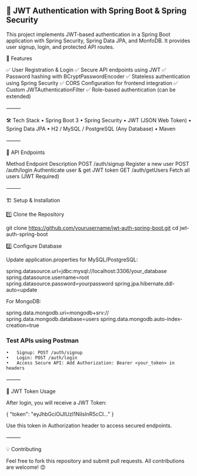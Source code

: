 ## 🚀 JWT Authentication with Spring Boot & Spring Security

This project implements JWT-based authentication in a Spring Boot application with Spring Security, Spring Data JPA, and MonfoDB. It provides user signup, login, and protected API routes.


📌 Features

✅ User Registration & Login
✅ Secure API endpoints using JWT
✅ Password hashing with BCryptPasswordEncoder
✅ Stateless authentication using Spring Security
✅ CORS Configuration for frontend integration
✅ Custom JWTAuthenticationFilter
✅ Role-based authentication (can be extended)

⸻

🛠 Tech Stack
	•	Spring Boot 3
	•	Spring Security
	•	JWT (JSON Web Token)
	•	Spring Data JPA
	•	H2 / MySQL / PostgreSQL (Any Database)
	•	Maven
 

⸻

🎯 API Endpoints

Method	Endpoint	Description
POST	/auth/signup	Register a new user
POST	/auth/login	Authenticate user & get JWT token
GET	/auth/getUsers	Fetch all users (JWT Required)


⸻

🏗 Setup & Installation

1️⃣ Clone the Repository

git clone https://github.com/yourusername/jwt-auth-spring-boot.git
cd jwt-auth-spring-boot

2️⃣ Configure Database

Update application.properties for MySQL/PostgreSQL:

spring.datasource.url=jdbc:mysql://localhost:3306/your_database
spring.datasource.username=root
spring.datasource.password=yourpassword
spring.jpa.hibernate.ddl-auto=update

For MongoDB:

spring.data.mongodb.uri=mongodb+srv://
spring.data.mongodb.database=users
spring.data.mongodb.auto-index-creation=true



### Test APIs using Postman
	•	Signup: POST /auth/signup
	•	Login: POST /auth/login
	•	Access Secure API: Add Authorization: Bearer <your_token> in headers

⸻

🔐 JWT Token Usage

After login, you will receive a JWT Token:

{
  "token": "eyJhbGciOiJIUzI1NiIsInR5cCI..."
}

Use this token in Authorization header to access secured endpoints.

⸻


💡 Contributing

Feel free to fork this repository and submit pull requests. All contributions are welcome! 😊

